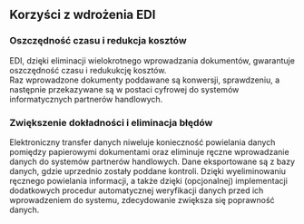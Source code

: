 ## Korzyści z wdrożenia EDI

### Oszczędność czasu i redukcja kosztów

EDI, dzięki eliminacji wielokrotnego wprowadzania dokumentów, gwarantuje oszczędność czasu i redukukcję kosztów.  
Raz wprowadzone dokumenty poddawane są konwersji, sprawdzeniu, a następnie przekazywane są w postaci cyfrowej do systemów informatycznych partnerów handlowych.

### Zwiększenie dokładności i eliminacja błędów

Elektroniczny transfer danych niweluje konieczność powielania danych pomiędzy papierowymi
dokumentami oraz eliminuje ręczne wprowadzanie danych do systemów partnerów handlowych. Dane 
eksportowane są z bazy danych, gdzie uprzednio zostały poddane kontroli. Dzięki wyeliminowaniu ręcznego powielania informacji, a także dzięki (opcjonalnej) implementacji dodatkowych procedur automatycznej weryfikacji danych przed ich wprowadzeniem do systemu, zdecydowanie zwiększa się poprawność danych.

